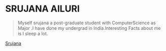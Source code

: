 #  SRUJANA AILURI
> Myself srujana a post-graduate student with ComputerScience as Major .I have done my undergrad in India.Interesting Facts about me is I sleep a lot.

[Srujana](srujana.jpeg)



